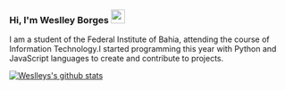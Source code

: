 ### Hi, I'm Weslley Borges <img src="https://media.giphy.com/media/hvRJCLFzcasrR4ia7z/giphy.gif" width="25px">

I am a student of the Federal Institute of Bahia, attending the course of Information Technology.I started programming this year with Python and JavaScript languages to create and contribute to projects.

<!-- ❔❔❔❔ means username in below README.md -->
<!-- Also feel free to update second URL to any URL -->
[![Weslleys's github stats](https://github-readme-stats.vercel.app/api?username=Weslley-Borges&count_private=true&include_all_commits=true&theme=radical)](https://google.com)
